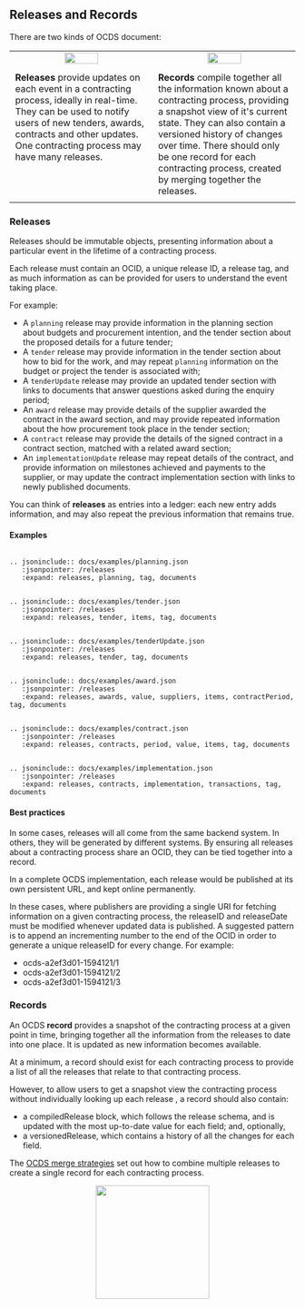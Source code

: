## Releases and Records

There are two kinds of OCDS document:

<table>
    <tr>
        <td width="50%" align="center"><img src="../../../assets/green_release.svg.png" width="50%"></td>
        <td width="50%" align="center"><img src="../../../assets/green_compilation.svg.png" width="50%"></td>
    </tr>
    <tr>
        <td valign="top" style="padding:10px;"><strong>Releases</strong> provide updates on each event in a contracting process, ideally in real-time. They can be used to notify users of new tenders, awards, contracts and other updates. One contracting process may have many releases.</td>
        <td valign="top" style="padding:10px;"><strong>Records</strong> compile together all the information known about a contracting process, providing a snapshot view of it's current state. They can also contain a versioned history of changes over time. There should only be one record for each contracting process, created by merging together the releases.</td>
    </tr>
</table>

### Releases

Releases should be immutable objects, presenting information about a particular event in the lifetime of a contracting process. 

Each release must contain an OCID, a unique release ID, a release tag, and as much information as can be provided for users to understand the event taking place.

For example: 

* A ```planning``` release may provide information in the planning section about budgets and procurement intention, and the tender section about the proposed details for a future tender;
* A ```tender``` release may provide information in the tender section about how to bid for the work, and may repeat ```planning``` information on the budget or project the tender is associated with;
* A ```tenderUpdate``` release may provide an updated tender section with links to documents that answer questions asked during the enquiry period;
* An ```award``` release may provide details of the supplier awarded the contract in the award section, and may provide repeated information about the how procurement took place in the tender section;
* A ```contract``` release may provide the details of the signed contract in a contract section, matched with a related award section;
* An ```implementationUpdate``` release may repeat details of the contract, and provide information on milestones achieved and payments to the supplier, or may update the contract implementation section with links to newly published documents. 

You can think of **releases** as entries into a ledger: each new entry adds information, and may also repeat the previous information that remains true. 

#### Examples


```eval_rst

.. jsoninclude:: docs/examples/planning.json
   :jsonpointer: /releases
   :expand: releases, planning, tag, documents

```

```eval_rst

.. jsoninclude:: docs/examples/tender.json
   :jsonpointer: /releases
   :expand: releases, tender, items, tag, documents

```

```eval_rst

.. jsoninclude:: docs/examples/tenderUpdate.json
   :jsonpointer: /releases
   :expand: releases, tender, tag, documents

```


```eval_rst

.. jsoninclude:: docs/examples/award.json
   :jsonpointer: /releases
   :expand: releases, awards, value, suppliers, items, contractPeriod, tag, documents

```

```eval_rst

.. jsoninclude:: docs/examples/contract.json
   :jsonpointer: /releases
   :expand: releases, contracts, period, value, items, tag, documents

```


```eval_rst

.. jsoninclude:: docs/examples/implementation.json
   :jsonpointer: /releases
   :expand: releases, contracts, implementation, transactions, tag, documents

```

#### Best practices

In some cases, releases will all come from the same backend system. In others, they will be generated by different systems. By ensuring all releases about a contracting process share an OCID, they can be tied together into a record. 

In a complete OCDS implementation, each release would be published at its own persistent URL, and kept online permanently. 

In these cases, where publishers are providing a single URI for fetching information on a given contracting process, the releaseID and releaseDate must be modified whenever updated data is published. A suggested pattern is to append an incrementing number to the end of the OCID in order to generate a unique releaseID for every change. For example:

* ocds-a2ef3d01-1594121/1
* ocds-a2ef3d01-1594121/2
* ocds-a2ef3d01-1594121/3


### Records

An OCDS **record** provides a snapshot of the contracting process at a given point in time, bringing together all the information from the releases to date into one place. It is updated as new information becomes available.

At a minimum, a record should exist for each contracting process to provide a list of all the releases that relate to that contracting process.

However, to allow users to get a snapshot view the contracting process without individually looking up each release , a record should also contain:

* a compiledRelease block, which follows the release schema, and is updated with the most up-to-date value for each field; and, optionally,
* a versionedRelease, which contains a history of all the changes for each field.

The [OCDS merge strategies](schema/merging.md) set out how to combine multiple releases to create a single record for each contracting process. 

<!-- #### Examples

TODO-->

<center><img src="../../../assets/release_square.png" height="200"/></center>
